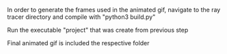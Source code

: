 In order to generate the frames used in the animated gif, navigate to the ray tracer directory and compile with "python3 build.py"

Run the executable "project" that was create from previous step

Final animated gif is included the respective folder
